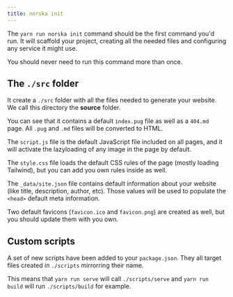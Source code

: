 ```yaml
---
title: norska init
---
```


The `yarn run norska init` command should be the first command you'd run. It
will scaffold your project, creating all the needed files and configuring any
service it might use.

You should never need to run this command more than once.

## The `./src` folder

It create a `./src` folder with all the files needed to generate your website.
We call this directory the **source** folder.

You can see that it contains a default `index.pug` file as well as a `404.md`
page. All `.pug` and `.md` files will be converted to HTML.

The `script.js` file is the default JavaScript file included on all pages, and
it will activate the lazyloading of any image in the page by default.

The `style.css` file loads the default CSS rules of the page (mostly loading
Tailwind), but you can add you own rules inside as well.

The `_data/site.json` file contains default information about your website (like
title, description, author, etc). Those values will be used to populate the
`<head>` default meta information.

Two default favicons (`favicon.ico` and `favicon.png`) are created as well, but
you should update them with you own.

## Custom scripts

A set of new scripts have been added to your `package.json`. They all target
files created in `./scripts` mirrorring their name.

This means that `yarn run serve` will call `./scripts/serve` and `yarn run
build` will run `./scripts/build` for example.
